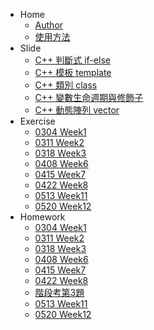 <!-- docs/_sidebar.md -->

* Home
    * [Author](./README.md)
    * [使用方法](./tutorial.md)
* Slide
    * [C++ 判斷式 if-else](./slide/if_else.md)
    * [C++ 模板 template](./slide/template.md)
    * [C++ 類別 class](./slide/class.md)
    * [C++ 變數生命週期與修飾子](./slide/var_and_modifier.md)
    * [C++ 動態陣列 vector](./slide/vector.md)
* Exercise
    * [0304 Week1](./slide_code/w1.md)
    * [0311 Week2](./slide_code/w2.md)
    * [0318 Week3](./slide_code/w3.md)
    * [0408 Week6](./slide_code/w6.md)
    * [0415 Week7](./slide_code/w7.md)
    * [0422 Week8](./slide_code/w8.md)
    * [0513 Week11](./slide_code/w11.md)
    * [0520 Week12](./slide_code/w12.md)
* Homework
    * [0304 Week1](./homework_code/w1.md)
    * [0311 Week2](./homework_code/w2.md)
    * [0318 Week3](./homework_code/w3.md)
    * [0408 Week6](./homework_code/w6.md)
    * [0415 Week7](./homework_code/w7.md)
    * [0422 Week8](./homework_code/w8.md)
    * [階段考第3題](./homework_code/2023-C-1st-exam-pC.md)
    * [0513 Week11](./homework_code/w11.md)
    * [0520 Week12](./homework_code/w12.md)

        
